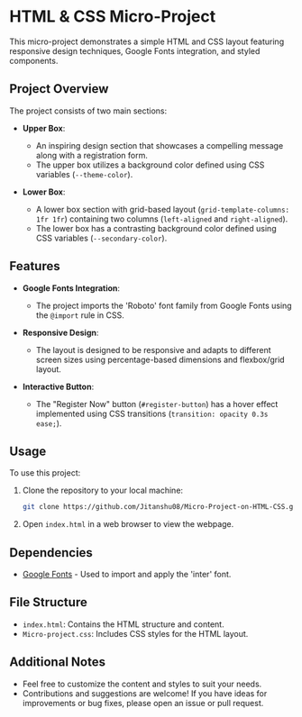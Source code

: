 # HTML & CSS Micro-Project

This micro-project demonstrates a simple HTML and CSS layout featuring responsive design techniques, Google Fonts integration, and styled components.

## Project Overview

The project consists of two main sections:

- **Upper Box**:

  - An inspiring design section that showcases a compelling message along with a registration form.
  - The upper box utilizes a background color defined using CSS variables (`--theme-color`).

- **Lower Box**:
  - A lower box section with grid-based layout (`grid-template-columns: 1fr 1fr`) containing two columns (`left-aligned` and `right-aligned`).
  - The lower box has a contrasting background color defined using CSS variables (`--secondary-color`).

## Features

- **Google Fonts Integration**:

  - The project imports the 'Roboto' font family from Google Fonts using the `@import` rule in CSS.

- **Responsive Design**:

  - The layout is designed to be responsive and adapts to different screen sizes using percentage-based dimensions and flexbox/grid layout.

- **Interactive Button**:
  - The "Register Now" button (`#register-button`) has a hover effect implemented using CSS transitions (`transition: opacity 0.3s ease;`).

## Usage

To use this project:

1. Clone the repository to your local machine:

   ```bash
   git clone https://github.com/Jitanshu08/Micro-Project-on-HTML-CSS.git
   ```

2. Open `index.html` in a web browser to view the webpage.

## Dependencies

- [Google Fonts](https://fonts.google.com/) - Used to import and apply the 'inter' font.

## File Structure

- `index.html`: Contains the HTML structure and content.
- `Micro-project.css`: Includes CSS styles for the HTML layout.

## Additional Notes

- Feel free to customize the content and styles to suit your needs.
- Contributions and suggestions are welcome! If you have ideas for improvements or bug fixes, please open an issue or pull request.
